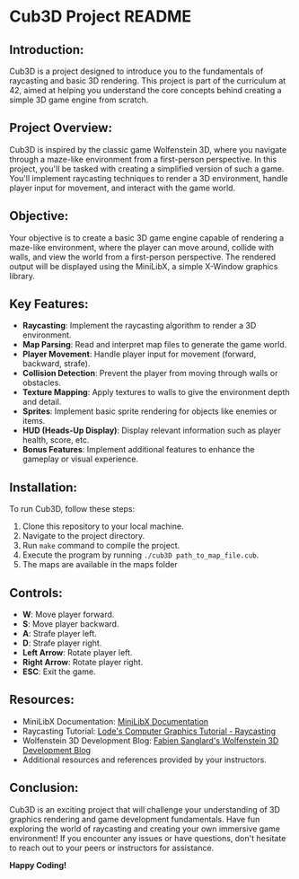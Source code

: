 # Cub3D Project README

## Introduction:
Cub3D is a project designed to introduce you to the fundamentals of raycasting and basic 3D rendering. This project is part of the curriculum at 42, aimed at helping you understand the core concepts behind creating a simple 3D game engine from scratch.

## Project Overview:
Cub3D is inspired by the classic game Wolfenstein 3D, where you navigate through a maze-like environment from a first-person perspective. In this project, you'll be tasked with creating a simplified version of such a game. You'll implement raycasting techniques to render a 3D environment, handle player input for movement, and interact with the game world.

## Objective:
Your objective is to create a basic 3D game engine capable of rendering a maze-like environment, where the player can move around, collide with walls, and view the world from a first-person perspective. The rendered output will be displayed using the MiniLibX, a simple X-Window graphics library.

## Key Features:
- **Raycasting**: Implement the raycasting algorithm to render a 3D environment.
- **Map Parsing**: Read and interpret map files to generate the game world.
- **Player Movement**: Handle player input for movement (forward, backward, strafe).
- **Collision Detection**: Prevent the player from moving through walls or obstacles.
- **Texture Mapping**: Apply textures to walls to give the environment depth and detail.
- **Sprites**: Implement basic sprite rendering for objects like enemies or items.
- **HUD (Heads-Up Display)**: Display relevant information such as player health, score, etc.
- **Bonus Features**: Implement additional features to enhance the gameplay or visual experience.

## Installation:
To run Cub3D, follow these steps:
1. Clone this repository to your local machine.
2. Navigate to the project directory.
3. Run `make` command to compile the project.
4. Execute the program by running `./cub3D path_to_map_file.cub`.
5. The maps are available in the maps folder

## Controls:
- **W**: Move player forward.
- **S**: Move player backward.
- **A**: Strafe player left.
- **D**: Strafe player right.
- **Left Arrow**: Rotate player left.
- **Right Arrow**: Rotate player right.
- **ESC**: Exit the game.

## Resources:
- MiniLibX Documentation: [MiniLibX Documentation](https://harm-smits.github.io/42docs/libs/minilibx)
- Raycasting Tutorial: [Lode's Computer Graphics Tutorial - Raycasting](https://lodev.org/cgtutor/raycasting.html)
- Wolfenstein 3D Development Blog: [Fabien Sanglard's Wolfenstein 3D Development Blog](http://fabiensanglard.net/)
- Additional resources and references provided by your instructors.

## Conclusion:
Cub3D is an exciting project that will challenge your understanding of 3D graphics rendering and game development fundamentals. Have fun exploring the world of raycasting and creating your own immersive game environment! If you encounter any issues or have questions, don't hesitate to reach out to your peers or instructors for assistance.

**Happy Coding!**

